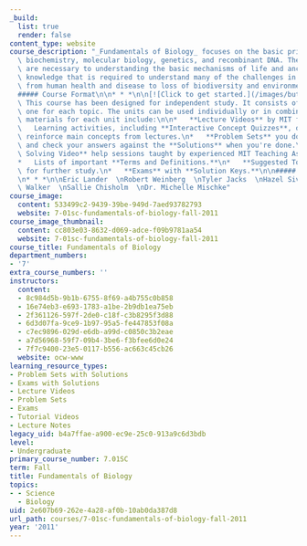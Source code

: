```yaml
---
_build:
  list: true
  render: false
content_type: website
course_description: "_Fundamentals of Biology_ focuses on the basic principles of\
  \ biochemistry, molecular biology, genetics, and recombinant DNA. These principles\
  \ are necessary to understanding the basic mechanisms of life and anchor the biological\
  \ knowledge that is required to understand many of the challenges in everyday life,\
  \ from human health and disease to loss of biodiversity and environmental quality.\n\
  ##### Course Format\n\n* * *\n\n[![Click to get started.](/images/button_start.png)](pages/syllabus)\
  \ This course has been designed for independent study. It consists of four units,\
  \ one for each topic. The units can be used individually or in combination. The\
  \ materials for each unit include:\n\n*   **Lecture Videos** by MIT faculty.\n*\
  \   Learning activities, including **Interactive Concept Quizzes**, designed to\
  \ reinforce main concepts from lectures.\n*   **Problem Sets** you do on your own\
  \ and check your answers against the **Solutions** when you're done.\n*   **Problem\
  \ Solving Video** help sessions taught by experienced MIT Teaching Assistants.\n\
  *   Lists of important **Terms and Definitions.**\n*   **Suggested Topics and Links**\
  \ for further study.\n*   **Exams** with **Solution Keys.**\n\n##### Content Development\n\
  \n* * *\n\nEric Lander  \nRobert Weinberg  \nTyler Jacks  \nHazel Sive\n\nGraham\
  \ Walker  \nSallie Chisholm  \nDr. Michelle Mischke"
course_image:
  content: 533499c2-9439-39be-949d-7aed93782793
  website: 7-01sc-fundamentals-of-biology-fall-2011
course_image_thumbnail:
  content: cc803e03-8632-d069-adce-f09b9781aa54
  website: 7-01sc-fundamentals-of-biology-fall-2011
course_title: Fundamentals of Biology
department_numbers:
- '7'
extra_course_numbers: ''
instructors:
  content:
  - 8c984d5b-9b1b-6755-8f69-a4b755c0b858
  - 16e74eb3-e693-1783-a1be-2b9db1ea75eb
  - 2f361126-597f-2de0-c18f-c3b8295f3d88
  - 6d3d07fa-9ce9-1b97-95a5-fe447853f08a
  - c7ec9896-029d-e6db-a99d-c0850c3b2eae
  - a7d56968-59f7-09b4-3be6-f3bfee6d0e24
  - 7f7c9400-23e5-0117-b556-ac663c45cb26
  website: ocw-www
learning_resource_types:
- Problem Sets with Solutions
- Exams with Solutions
- Lecture Videos
- Problem Sets
- Exams
- Tutorial Videos
- Lecture Notes
legacy_uid: b4a7ffae-a900-ec9e-25c0-913a9c6d3bdb
level:
- Undergraduate
primary_course_number: 7.01SC
term: Fall
title: Fundamentals of Biology
topics:
- - Science
  - Biology
uid: 2e607b69-262e-4a28-af0b-10ab0da387d8
url_path: courses/7-01sc-fundamentals-of-biology-fall-2011
year: '2011'
---
```


